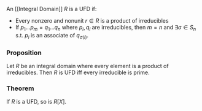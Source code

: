 An  [[Integral Domain]] $R$ is a UFD if:
- Every nonzero and nonunit $r\in R$ is a product of irreducibles
- If $p_1\dots p_m=q_1\dots q_n$ where $p_i,q_i$ are irreducibles, 
  then $m=n$ and $\exists \sigma\in S_n$ s.t. $p_i$ is an associate of $q_{\sigma(i)}$.

### Proposition 
Let $R$ be an integral domain where every element is a product of irreducibles. 
Then $R$ is UFD iff every irreducible is prime. 

### Theorem
If $R$ is a UFD, so is $R[X]$.